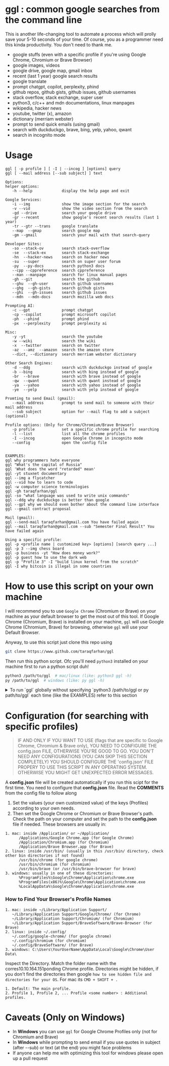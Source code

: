 # ggl : common google searches from the command line

This is another life-changing tool to automate a process which will prolly save your 5-10 seconds of your time. Of course, you as a programmer need this kinda productivity. You don't need to thank me.

- google stuffs (even with a specific profile if you're using Google Chrome, Chromium or Brave Browser)
- google images, videos
- google drive, google map, gmail inbox
- recent (last 1 year) google search results
- google translate
- prompt chatgpt, copilot, perplexity, phind
- github repos, github gists, github issues, github usernames 
- stack overflow, stack exchange, super user
- python3, c/c++ and mdn documentations, linux manpages
- wikipedia, hacker news
- youtube, twitter (x), amazon
- dictionary (merriam webster)
- prompt to send quick emails (using gmail)
- search with duckduckgo, brave, bing, yelp, yahoo, qwant
- search in incognito mode

# Usage

```
ggl [ -p profile ] [ -I | --incog ] [options] query
ggl [ --mail address [--sub subject] ] text

Options:
helper options:
   -h --help             display the help page and exit

Google Services:
   -i --img              show the image section for the search
   -v --vid              show the video section from the search
   -gd --drive           search your google drive
   -gr --recent          show google's recent search results (last 1 year) 
   -tr --gtr --trans     google translate
   --map  --gmap         search google map
   -gm --gmail           search your mail with that search-query

Developer Sites:
   -so --stack-ov        search stack-overflow
   -se  --stack-ex       search stack-exchange
   -hn  --hacker-news    search on hacker news
   -su  --super          search on super user forum
   -py  --py-docs        search python3 docs
   --cpp --cppreference  search cppreference
   --man --manpage       search for linux manual pages
   -gh --git             search the github
   --ghu  --gh-user      search github usernames
   --ghg  --gh-gists     search github gists
   --ghi  --gh-issues    search github issues
   --mdn  --mdn-docs     search mozilla web docs

Prompting AI:
   -c --gpt              prompt chatgpt
   -cp --copilot         prompt microsoft copilot
   -ph  --phind          prompt phind
   -px  --perplexity     prompt perplexity ai
   
Misc:
   -y -yt                search the youtube
   -w --wiki             search the wiki
   -x  --twitter         search on twitter 
   -az  --amz  --amazon  search the amazon store
   --dict, --dictionary  search merriam webster dictionary

Other Search Engines:
   -d --ddg              search with duckduckgo instead of google
   -b --bing             search with bing instead of google
   -br  --brave          search with brave instead of google
   -qw  --qwant          search with qwant instead of google
   -ya  --yahoo          search with yahoo instead of google
   -ye  --yelp           search with yelp instead of google

Promting to send Email (gmail):
   --mail address        prompt to send mail to someone with their mail address
   --sub subject         option for --mail flag to add a subject (optional)

Profile options: (Only for Chrome/Chromium/Brave Browser)
   -p profile            set a specific chrome profile for searching
   -l --list             list all the chrome profiles
   -I --incog            open Google Chrome in incognito mode
   --config              open the config file


EXAMPLES:
ggl why programmers hate everyone
ggl "What's the capital of Russia"
ggl 'What does the word "retarded" mean'
ggl -yt stuxnet documentary
ggl --img a flycatcher
ggl --vid how to learn to code
ggl -w computer science terminologies
ggl -gh taraqfarhan/ggl
ggl -so "what language was used to write unix commands"
ggl --ddg why duckduckgo is better than google
ggl --gpt why we should even bother about the command line interface
ggl --gmail contract proposal

Mail (gmail):
ggl --send-mail taraqfarhan@gmail.com You have failed again
ggl --mail taraqfarhan@gmail.com --sub "Semester Final Result" You have failed again 

Using a specific profile:
ggl -p <profile name | customized key> [options] [search query ...]
ggl -p 3 --img chess board
ggl -p business -yt "How does money work?"
ggl -p guest how to use the dark web
ggl -p "Profile 3" -I "build linux kernel from the scratch"
ggl -I why bitcoin is illegal in some countries
```

# How to use this script on your own machine

I will recommend you to use `Google Chrome` (Chromium or Brave) on your machine as your default browser to get the most out of this tool. If Google Chrome (Chromium, Brave) is installed on your machine, `ggl` will use Google Chrome (Chromium, Brave) for browsing, otherwise `ggl` will use your Default Browser.

Anyway, to use this script just clone this repo using

```bash
git clone https://www.github.com/taraqfarhan/ggl
```

Then run this python script. Ofc you'll need `python3` installed on your machine first to run a python script duh!

```bash
python3 /path/to/ggl  # mac/linux (like: python3 ggl -h)
py /path/to/ggl  # windows (like: py ggl -h)
```


<details markdown='1'><summary>To run `ggl` globally without specifying `python3 /path/to/ggl or py path/to/ggl` each time (like the EXAMPLES) refer to this section</summary>


##### THIS SECTION IS FOR THOSE WHO WANT TO RUN IT GLOBALLY, ANYWHERE FROM THE TERMINAL. OTHERWISE, YOU'LL HAVE TO EXPLICITLY SPECIFY THE PATH OF THE SCRIPT EACH TIME

```bash
python3 path/to/the/ggl/script  # mac/linux
py path/to/the/ggl/script  # windows
```

### Follow any of the following processes

## Process 1 (mac/linux)

Creating alias
```bash
echo "alias ggl='python3 $(pwd)/ggl'" >> ~/.zshrc && source ~/.zshrc  # from the ggl folder
```

## Process 2 (mac/linux)

Creating a symbolic link
```bash
sudo ln -s $(pwd)/ggl /usr/bin/ggl  # from the ggl folder

# you can choose any directory which is in the PATH instead of /usr/bin/
# use the follwoing command to get all the environment variable paths 
echo $PATH | tr ':' '\n'
```

## Process 3 (mac/linux/windows)

Environment Variables

#### mac/linux
```bash
echo "export PATH='$PATH:$(pwd)'" >> ~/.zshrc && source ~/.zshrc  # from the ggl folder
```

#### Windows

1. Open **Environment Variables**:

   - Press `Win + S`, search for **Environment Variables**, and click **Edit the system environment variables**.
   - In the **System Properties** window, click **Environment Variables**.

2. Add the Directory to PATH:

   - Under **System Variables** or **User Variables**, find `Path` and click **Edit**.
   - Add your directory where you have `ggl` file


</details>

# Configuration (for searching with specific profiles)

> IF AND ONLY IF YOU WANT TO USE (flags that are specific to Google Chrome, Chromium & Brave only), YOU NEED TO CONFIGURE THE config.json FILE, OTHERWISE YOU'RE GOOD TO GO. YOU DON'T NEED ANY CONFIGURATIONS (YOU CAN SKIP THIS SECTION COMPLETELY)
> YOU SHOULD CONFIGURE THE 'config.json' FILE PROPERY TO USE THIS SCRIPT IN ANY OPERATING SYSTEM. OTHERWISE YOU MIGHT GET UNEXPECTED ERROR MESSAGES.

A **config.json** file will be created automatically if you run this scipt for the first time. You need to configure that **config.json** file. Read the **COMMENTS** from the config file to follow along

1. Set the values (your own customized value) of the keys (Profiles) according to your own needs.
2. Then set the Google Chrome or Chromium or Brave Browser's path. Check the path on your computer and set the path to the **config.json** file if needed. These browsers are usually in:

```
1. mac: inside /Application/ or ~/Application/
      /Applications/Google Chrome.app (for Google Chrome)
      /Application/Chromium.app (for Chromium)
      /Application/Brave Browser.app (for Brave)
2. linux: inside /usr/bin/ (usually in this /usr/bin/ directory, check other bin directories if not found)
      /usr/bin/chrome (for google chrome)
      /usr/bin/chromium (for chromium)
      /usr/bin/brave (or /usr/bin/brave-browser for brave)
3. windows: usually in one of these directories:
      %ProgramFiles%\Google\Chrome\Application\chrome.exe
      %ProgramFiles(x86)%\Google\Chrome\Application\chrome.exe
      %LocalAppData%\Google\Chrome\Application\chrome.exe
```

### How to Find Your Browser's Profile Names

```
1. mac: inside ~/Library/Application Support/
   ~/Library/Application Support/Google/Chrome/ (for Chrome)
   ~/Library/Application Support/Chromium/ (for Chromium)
   ~/Library/Application Support/BraveSoftware/Brave-Browser (for Brave)
2. linux: inside ~/.config/
   ~/.config/google-chrome/ (for google chrome)
   ~/.config/chromium (for chromium)
   ~/.config/BraveSoftware/ (for Brave)
3. windows: C:\Users\YourUserName\AppData\Local\Google\Chrome\User Data\
```

Inspect the Directory. Match the folder name with the corres10.10.164.151ponding Chrome profile. 
Directories might be hidden, if you don't find the directories then google `how to see hidden file and directories for your OS`. For mac its `CMD + SHIFT + .`

```
1. Default: The main profile.
2. Profile 1, Profile 2, ... Profile <some number> : Additional profiles.
```

# Caveats (Only on Windows)

- In **Windows** you can use `ggl` for Google Chrome Profiles only (not for Chromium and Brave)
- In **Windows** while prompting to send email if you use quotes in subject (after --sub) or text (at the end) you might face problems
- If anyone can help me with optimizing this tool for windows please open up a pull request